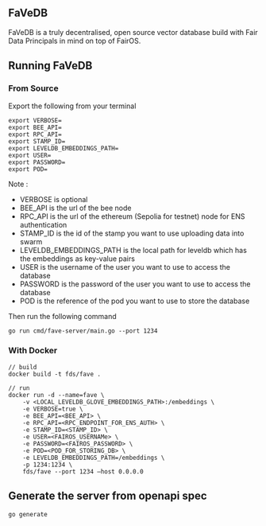 ## FaVeDB

FaVeDB is a truly decentralised, open source vector database build with Fair Data Principals in mind on top of FairOS. 

## Running FaVeDB

### From Source
Export the following from your terminal
```
export VERBOSE=                       
export BEE_API=
export RPC_API=
export STAMP_ID=
export LEVELDB_EMBEDDINGS_PATH=
export USER=
export PASSWORD=
export POD=
```

Note :
- VERBOSE is optional
- BEE_API is the url of the bee node
- RPC_API is the url of the ethereum (Sepolia for testnet) node for ENS authentication
- STAMP_ID is the id of the stamp you want to use uploading data into swarm
- LEVELDB_EMBEDDINGS_PATH is the local path for leveldb which has the embeddings as key-value pairs
- USER is the username of the user you want to use to access the database
- PASSWORD is the password of the user you want to use to access the database
- POD is the reference of the pod you want to use to store the database

Then run the following command
```
go run cmd/fave-server/main.go --port 1234
```

### With Docker

```
// build 
docker build -t fds/fave .

// run
docker run -d --name=fave \
    -v <LOCAL_LEVELDB_GLOVE_EMBEDDINGS_PATH>:/embeddings \
    -e VERBOSE=true \
    -e BEE_API=<BEE_API> \
    -e RPC_API=<RPC_ENDPOINT_FOR_ENS_AUTH> \
    -e STAMP_ID=<STAMP_ID> \
    -e USER=<FAIROS_USERNAMe> \
    -e PASSWORD=<FAIROS_PASSWORD> \
    -e POD=<POD_FOR_STORING_DB> \
    -e LEVELDB_EMBEDDINGS_PATH=/embeddings \
    -p 1234:1234 \
    fds/fave --port 1234 —host 0.0.0.0 

```

## Generate the server from openapi spec

```
go generate
```